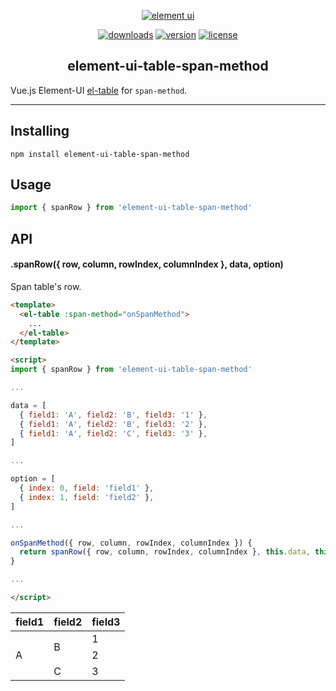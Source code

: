 <p align="center"><a href="https://element.eleme.io/"><img src="https://cdn.rawgit.com/ElemeFE/element/dev/element_logo.svg" alt="element ui"></a></p>

<p align="center">
  <a href="https://npmcharts.com/compare/element-ui-table-span-method?minimal=true"><img src="https://img.shields.io/npm/dm/element-ui-table-span-method.svg" alt="downloads"></a>
  <a href="https://www.npmjs.com/package/element-ui-table-span-method"><img src="https://img.shields.io/npm/v/element-ui-table-span-method.svg" alt="version"></a>
  <a href="https://github.com/h69/element-ui-table-span-method/blob/master/LICENSE"><img src="https://img.shields.io/npm/l/element-ui-table-span-method.svg" alt="license"></a>
</p>

<h2 align="center">element-ui-table-span-method</h2>

Vue.js Element-UI [el-table](https://element.eleme.io/#/en-US/component/table) for `span-method`.

---

## Installing
```
npm install element-ui-table-span-method 
```

## Usage
```javascript
import { spanRow } from 'element-ui-table-span-method'
```

## API
#### .spanRow({ row, column, rowIndex, columnIndex }, data, option)
Span table's row.

```html
<template>
  <el-table :span-method="onSpanMethod">
    ...
  </el-table>
</template>

<script>
import { spanRow } from 'element-ui-table-span-method'

...

data = [
  { field1: 'A', field2: 'B', field3: '1' },
  { field1: 'A', field2: 'B', field3: '2' },
  { field1: 'A', field2: 'C', field3: '3' },
]

...

option = [
  { index: 0, field: 'field1' },
  { index: 1, field: 'field2' },
]

...

onSpanMethod({ row, column, rowIndex, columnIndex }) {
  return spanRow({ row, column, rowIndex, columnIndex }, this.data, this.option)
}

...

</script>
```

<table>
  <thead>
    <tr>
      <th>field1</th>
      <th>field2</th>
      <th>field3</th>
    </tr>
  </thead>
  <tbody>
    <tr>
      <td rowspan="3">A</td>
      <td rowspan="2">B</td>
      <td>1</td>
    </tr>
    <tr>
      <td>2</td>
    </tr>
    <tr>
      <td>C</td>
      <td>3</td>
    </tr>
  </tbody>
</table>
